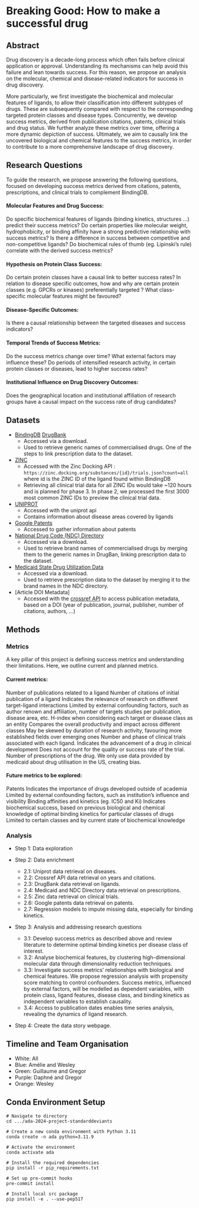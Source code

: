 # Breaking Good: How to make a successful drug
## Abstract
Drug discovery is a decade-long process which often fails before clinical application or approval. Understanding its mechanisms can help avoid this failure and lean towards success. For this reason, we propose an analysis on the molecular, chemical and disease-related indicators for success in drug discovery.

More particularly, we first investigate the biochemical and molecular features of ligands, to allow their classification into different subtypes of drugs. These are subsequently compared with respect to the corresponding targeted protein classes and disease types. Concurrently, we develop success metrics, derived from publication citations, patents, clinical trials and drug status. We further analyze these metrics over time, offering a more dynamic depiction of success. Ultimately, we aim to causally link the uncovered biological and chemical features to the success metrics, in order to contribute to a more comprehensive landscape of drug discovery.

## Research Questions
To guide the research, we propose answering the following questions, focused on developing success metrics derived from citations, patents, prescriptions, and clinical trials to complement BindingDB.

#### **Molecular Features and Drug Success**:
Do specific biochemical features of ligands (binding kinetics, structures …) predict their success metrics?
Do certain properties like molecular weight, hydrophobicity, or binding affinity have a strong predictive relationship with success metrics?
Is there a difference in success between competitive and non-competitive ligands?
Do biochemical rules of thumb (eg. Lipinski’s rule) correlate with the derived success metrics?

#### **Hypothesis on Protein Class Success**:
Do certain protein classes have a causal link to better success rates?
In relation to disease specific outcomes, how and why are certain protein classes (e.g. GPCRs or kinases) preferentially targeted ? What class-specific molecular features might be favoured?

#### **Disease-Specific Outcomes**:
Is there a causal relationship between the targeted diseases and success indicators?

#### **Temporal Trends of Success Metrics**:
Do the success metrics change over time? What external factors may influence these?
Do periods of intensified research activity, in certain protein classes or diseases, lead to higher success rates?
####  **Institutional Influence on Drug Discovery Outcomes**:
Does the geographical location and institutional affiliation of research groups have a causal impact on the success rate of drug candidates?

## Datasets
- [BindingDB](https://www.bindingdb.org/rwd/bind/index.jsp)
[DrugBank](https://en.wikipedia.org/wiki/DrugBank)
    - Accessed via a download.
    - Used to retrieve generic names of commercialised drugs. One of the steps to link prescription data to the dataset.
- [ZINC](https://zinc.docking.org/)
    - Accessed with the Zinc Docking API : `https://zinc.docking.org/substances/{id}/trials.json?count=all` where id is the ZINC ID of the ligand found within BindingDB
    - Retrieving all clinical trial data for all ZINC IDs would take ~120 hours and is planned for phase 3. In phase 2, we processed the first 3000 most common ZINC IDs to preview the clinical trial data.
- [UNIPROT](https://www.uniprot.org/uniprotkb)
    - Accessed with the uniprot api
    - Contains information about disease areas covered by ligands
- [Google Patents](https://patents.google.com/)
    - Accessed to gather information about patents
- [National Drug Code (NDC) Directory](https://www.fda.gov/drugs/drug-approvals-and-databases/national-drug-code-directory)
    - Accessed via a download.
    - Used to retrieve brand names of commercialised drugs by merging them to the generic names in DrugBan, linking prescription data to the dataset.
- [Medicaid State Drug Utilization Data](https://www.medicaid.gov/medicaid/prescription-drugs/state-drug-utilization-data/index.html)
    - Accessed via a download.
    - Used to retrieve prescription data to the dataset by merging it to the brand names in the NDC directory.
- [Article DOI Metadata]
    - Accessed with the [crossref API](https://api.crossref.org/swagger-ui/index.html) to access publication metadata, based on a DOI (year of publication, journal, publisher, number of citations, authors, …)
## Methods
### Metrics
A key pillar of this project is defining success metrics and understanding their limitations. Here, we outline current and planned metrics.
#### **Current metrics**:
Number of publications related to a ligand
Number of citations of initial publication of a ligand
Indicates the relevance of research on different target-ligand interactions
Limited by external confounding factors, such as author renown and affiliation, number of targets studies per publication, disease area, etc.
H-index when considering each target or disease class as an entity
Compares the overall productivity and impact across different classes
May be skewed by duration of research activity, favouring more established fields over emerging ones
Number and phase of clinical trials associated with each ligand.
Indicates the advancement of a drug in clinical development
Does not account for the quality or success rate of the trial.
Number of prescriptions of the drug.
We only use data provided by medicaid about drug utilisation in the US, creating bias.

#### **Future metrics to be explored**:
Patents
Indicates the importance of drugs developed outside of academia
Limited by external confounding factors, such as institution’s influence and visibility
Binding affinities and kinetics (eg. IC50 and Ki)
Indicates biochemical success, based on previous biological and chemical knowledge of optimal binding kinetics for particular classes of drugs
Limited to certain classes and by current state of biochemical knowledge

### Analysis
- Step 1: Data exploration
- Step 2: Data enrichment
	- 2.1: Uniprot data retrieval on diseases.
	- 2.2: Crossref API data retrieval on years and citations.
	- 2.3: DrugBank data retrieval on ligands.
    - 2.4: Medicaid and NDC Directory data retrieval on prescriptions.
	- 2.5: Zinc data retrieval on clinical trials.
	- 2.6: Google patents data retrieval on patents.
    - 2.7: Regression models to impute missing data, especially for binding kinetics.
- Step 3: Analysis and addressing research questions
    - 3.1: Develop success metrics as described above and review literature to determine optimal binding kinetics per disease class of interest.
    - 3.2: Analyse biochemical features, by clustering high-dimensional molecular data through dimensionality reduction techniques.
    - 3.3: Investigate success metrics’ relationships with biological and chemical features. We propose regression analysis with propensity score matching to control confounders. Success metrics, influenced by external factors, will be modelled as dependent variables, with protein class, ligand features, disease class, and binding kinetics as independent variables to establish causality.
    - 3.4: Access to publication dates enables time series analysis, revealing the dynamics of ligand research.

- Step 4: Create the data story webpage.

## Timeline and Team Organisation
- White: All
- Blue: Amélie and Wesley
- Green: Guillaume and Gregor
- Purple: Daphné and Gregor
- Orange: Wesley

## Conda Environment Setup

```shell
# Navigate to directory
cd .../ada-2024-project-standarddeviants

# Create a new conda environment with Python 3.11
conda create -n ada python=3.11.9

# Activate the environment
conda activate ada

# Install the required dependencies
pip install -r pip_requirements.txt

# Set up pre-commit hooks
pre-commit install

# Install local src package
pip install -e . --use-pep517
```
